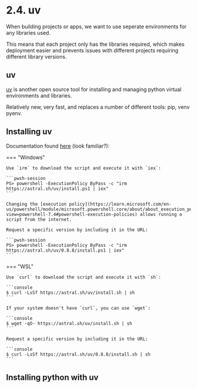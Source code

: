 # 2.4. uv

When building projects or apps, we want to use seperate environments for any libraries used. 

This means that each project only has the libraries required, which makes deployment easier and prevents issues with different projects requiring different library versions. 

## uv

[uv](https://docs.astral.sh/uv/) is another open source tool for installing and managing python virtual environments and libraries.

Relatively new, very fast, and replaces a number of different tools: pip, venv pyenv. 

## Installing uv

Documentation found [here](https://docs.astral.sh/uv/getting-started/installation/) (look familiar?): 

=== "Windows"

    Use `irm` to download the script and execute it with `iex`:

    ```pwsh-session
    PS> powershell -ExecutionPolicy ByPass -c "irm https://astral.sh/uv/install.ps1 | iex"
    ```

    Changing the [execution policy](https://learn.microsoft.com/en-us/powershell/module/microsoft.powershell.core/about/about_execution_policies?view=powershell-7.4#powershell-execution-policies) allows running a script from the internet.

    Request a specific version by including it in the URL:

    ```pwsh-session
    PS> powershell -ExecutionPolicy ByPass -c "irm https://astral.sh/uv/0.8.8/install.ps1 | iex"
    ```

=== "WSL"

    Use `curl` to download the script and execute it with `sh`:

    ```console
    $ curl -LsSf https://astral.sh/uv/install.sh | sh
    ```

    If your system doesn't have `curl`, you can use `wget`:

    ```console
    $ wget -qO- https://astral.sh/uv/install.sh | sh
    ```

    Request a specific version by including it in the URL:

    ```console
    $ curl -LsSf https://astral.sh/uv/0.8.8/install.sh | sh
    ```

## Installing python with uv
